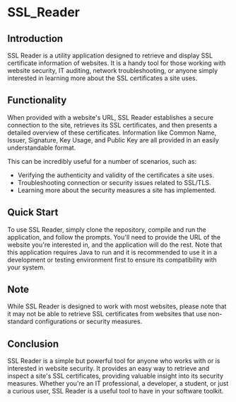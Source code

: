 # SSL_Reader
## Introduction

SSL Reader is a utility application designed to retrieve and display SSL certificate information of websites. It is a handy tool for those working with website security, IT auditing, network troubleshooting, or anyone simply interested in learning more about the SSL certificates a site uses.
## Functionality

When provided with a website's URL, SSL Reader establishes a secure connection to the site, retrieves its SSL certificates, and then presents a detailed overview of these certificates. Information like Common Name, Issuer, Signature, Key Usage, and Public Key are all provided in an easily understandable format.

This can be incredibly useful for a number of scenarios, such as:

- Verifying the authenticity and validity of the certificates a site uses.
- Troubleshooting connection or security issues related to SSL/TLS.
- Learning more about the security measures a site has implemented.

## Quick Start

To use SSL Reader, simply clone the repository, compile and run the application, and follow the prompts. You'll need to provide the URL of the website you're interested in, and the application will do the rest. Note that this application requires Java to run and it is recommended to use it in a development or testing environment first to ensure its compatibility with your system.
## Note

While SSL Reader is designed to work with most websites, please note that it may not be able to retrieve SSL certificates from websites that use non-standard configurations or security measures.
## Conclusion

SSL Reader is a simple but powerful tool for anyone who works with or is interested in website security. It provides an easy way to retrieve and inspect a site's SSL certificates, providing valuable insight into its security measures. Whether you're an IT professional, a developer, a student, or just a curious user, SSL Reader is a useful tool to have in your software toolkit.
